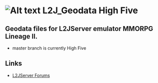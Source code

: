 ![Alt text](https://cdn.pbrd.co/images/20HrZUcx.png)
L2J_Geodata High Five
=
Geodata files for L2JServer emulator MMORPG Lineage II.
---
- master branch is currently High Five

Links
--------------
- <a href="http://www.l2jserver.com/forum/">L2JServer Forums </a>
